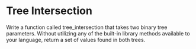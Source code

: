 # Tree Intersection

Write a function called tree_intersection that takes two binary tree parameters.
Without utilizing any of the built-in library methods available to your language, return a set of values found in both trees.
